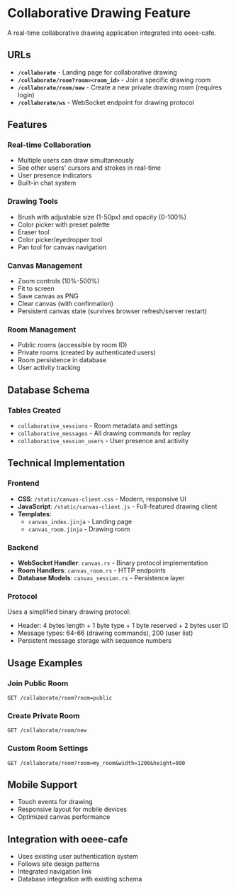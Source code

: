 # Collaborative Drawing Feature

A real-time collaborative drawing application integrated into oeee-cafe.

## URLs

- **`/collaborate`** - Landing page for collaborative drawing
- **`/collaborate/room?room=<room_id>`** - Join a specific drawing room
- **`/collaborate/room/new`** - Create a new private drawing room (requires login)
- **`/collaborate/ws`** - WebSocket endpoint for drawing protocol

## Features

### Real-time Collaboration
- Multiple users can draw simultaneously
- See other users' cursors and strokes in real-time
- User presence indicators
- Built-in chat system

### Drawing Tools
- Brush with adjustable size (1-50px) and opacity (0-100%)
- Color picker with preset palette
- Eraser tool
- Color picker/eyedropper tool
- Pan tool for canvas navigation

### Canvas Management
- Zoom controls (10%-500%)
- Fit to screen
- Save canvas as PNG
- Clear canvas (with confirmation)
- Persistent canvas state (survives browser refresh/server restart)

### Room Management
- Public rooms (accessible by room ID)
- Private rooms (created by authenticated users)
- Room persistence in database
- User activity tracking

## Database Schema

### Tables Created
- `collaborative_sessions` - Room metadata and settings
- `collaborative_messages` - All drawing commands for replay
- `collaborative_session_users` - User presence and activity

## Technical Implementation

### Frontend
- **CSS**: `/static/canvas-client.css` - Modern, responsive UI
- **JavaScript**: `/static/canvas-client.js` - Full-featured drawing client
- **Templates**: 
  - `canvas_index.jinja` - Landing page
  - `canvas_room.jinja` - Drawing room

### Backend
- **WebSocket Handler**: `canvas.rs` - Binary protocol implementation
- **Room Handlers**: `canvas_room.rs` - HTTP endpoints
- **Database Models**: `canvas_session.rs` - Persistence layer

### Protocol
Uses a simplified binary drawing protocol:
- Header: 4 bytes length + 1 byte type + 1 byte reserved + 2 bytes user ID
- Message types: 64-66 (drawing commands), 200 (user list)
- Persistent message storage with sequence numbers

## Usage Examples

### Join Public Room
```
GET /collaborate/room?room=public
```

### Create Private Room
```
GET /collaborate/room/new
```

### Custom Room Settings
```
GET /collaborate/room?room=my_room&width=1200&height=800
```

## Mobile Support
- Touch events for drawing
- Responsive layout for mobile devices
- Optimized canvas performance

## Integration with oeee-cafe
- Uses existing user authentication system
- Follows site design patterns
- Integrated navigation link
- Database integration with existing schema